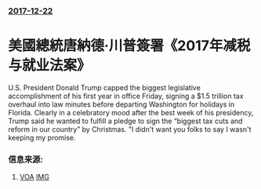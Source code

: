### [2017-12-22](/news/2017/12/22/index.md)

##### 
# 美國總統唐納德·川普簽署《2017年减税与就业法案》 

U.S. President Donald Trump capped the biggest legislative accomplishment of his first year in office Friday, signing a $1.5 trillion tax overhaul into law minutes before departing Washington for holidays in Florida. Clearly in a celebratory mood after the best week of his presidency, Trump said he wanted to fulfill a pledge to sign the “biggest tax cuts and reform in our country” by Christmas. "I didn't want you folks to say I wasn't keeping my promise.


### 信息来源:

1. [VOA](https://www.voanews.com/a/trump-signs-tax-bill/4175324.html) [IMG](https://media.voltron.voanews.com/Drupal/01live-166/2019-04/E4B49D6E-0F86-4AD5-A849-8C748B7E53E6.jpg)
